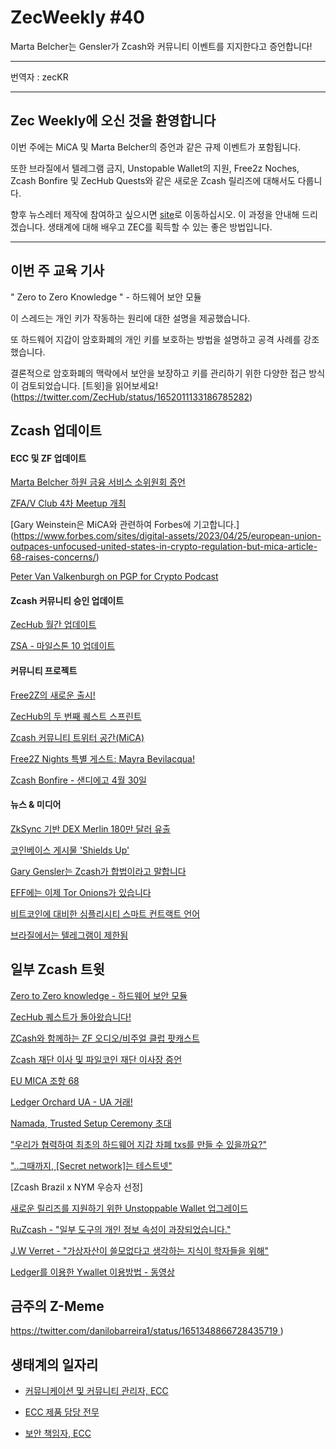 # ZecWeekly #40

Marta Belcher는 Gensler가 Zcash와 커뮤니티 이벤트를 지지한다고 증언합니다!

---

번역자 : zecKR

---

## Zec Weekly에 오신 것을 환영합니다

이번 주에는 MiCA 및 Marta Belcher의 증언과 같은 규제 이벤트가 포함됩니다.

또한 브라질에서 텔레그램 금지, Unstopable Wallet의 지원, Free2z Noches, Zcash Bonfire 및 ZecHub Quests와 같은 새로운 Zcash 릴리즈에 대해서도 다룹니다.

향후 뉴스레터 제작에 참여하고 싶으시면 [site](https://wiki.zechub.xyz/zecweekly-newsletter)로 이동하십시오. 이 과정을 안내해 드리겠습니다. 생태계에 대해 배우고 ZEC를 획득할 수 있는 좋은 방법입니다.

---

## 이번 주 교육 기사

" Zero to Zero Knowledge " - 하드웨어 보안 모듈

이 스레드는 개인 키가 작동하는 원리에 대한 설명을 제공했습니다.

또 하드웨어 지갑이 암호화폐의 개인 키를 보호하는 방법을 설명하고 공격 사례를 강조했습니다.

결론적으로 암호화폐의 맥락에서 보안을 보장하고 키를 관리하기 위한 다양한 접근 방식이 검토되었습니다. [트윗]을 읽어보세요! (https://twitter.com/ZecHub/status/1652011133186785282)

## Zcash 업데이트


#### ECC 및 ZF 업데이트

[Marta Belcher 하원 금융 서비스 소위원회 증언](https://twitter.com/zcash/status/1651295980065521671)

[ZFA/V Club 4차 Meetup 개최](https://twitter.com/ZFAVClub/status/1650840353342201862)

[Gary Weinstein은 MiCA와 관련하여 Forbes에 기고합니다.] (https://www.forbes.com/sites/digital-assets/2023/04/25/european-union-outpaces-unfocused-united-states-in-crypto-regulation-but-mica-article-68-raises-concerns/)

[Peter Van Valkenburgh on PGP for Crypto Podcast](https://www.youtube.com/watch?v=mMoAph6CBWA)


#### Zcash 커뮤니티 승인 업데이트

[ZecHub 월간 업데이트](https://forum.zcashcommunity.com/t/zechub-monthly-updates/44101/8)

[ZSA - 마일스톤 10 업데이트](https://forum.zcashcommunity.com/t/grant-update-zcash-shielded-assets-monthly-updates/41153/42)


#### 커뮤니티 프로젝트

[Free2Z의 새로운 출시!](https://twitter.com/free2zcash/status/1650306213970841605)

[ZecHub의 두 번째 퀘스트 스프린트](https://twitter.com/ZecHub/status/1651290400194174977/photo/1)

[Zcash 커뮤니티 트위터 공간(MiCA)](https://twitter.com/zecmec21/status/1651180325182078976)

[Free2Z Nights 특별 게스트: Mayra Bevilacqua!](https://twitter.com/zcashesp/status/1651606628410748934)

[Zcash Bonfire - 샌디에고 4월 30일](https://www.meetup.com/zcash-san-diego-privacy-is-normal/events/292997276/)



#### 뉴스 & 미디어

[ZkSync 기반 DEX Merlin 180만 달러 유출](https://www.coindesk.com/tech/2023/04/26/zksync-based-dex-merlin-drained-of-1m-during-public-token-sale-despite-audit/)

[코인베이스 게시물 'Shields Up'](https://twitter.com/coinbase/status/1651001240627875841)

[Gary Gensler는 Zcash가 합법이라고 말합니다](https://twitter.com/ZK_shark/status/1651323955481923592)

[EFF에는 이제 Tor Onions가 있습니다](https://www.eff.org/deeplinks/2023/04/eff-now-has-tor-onions)

[비트코인에 대비한 심플리시티 스마트 컨트랙트 언어](https://twitter.com/harryhalpin/status/1649852371072065536)

[브라질에서는 텔레그램이 제한됨](https://twitter.com/netblocks/status/1651534601179856897)


## 일부 Zcash 트윗


[Zero to Zero knowledge - 하드웨어 보안 모듈](https://twitter.com/ZecHub/status/1652011133186785282)

[ZecHub 퀘스트가 돌아왔습니다!](https://twitter.com/ZecHub/status/1651002181116391424)

[ZCash와 함께하는 ZF 오디오/비주얼 클럽 팟캐스트](https://twitter.com/ZFAVClub/status/1651530406770925573)

[Zcash 재단 이사 및 파일코인 재단 이사장 증언](https://twitter.com/zcash/status/1651295980065521671)

[EU MICA 조항 68](https://twitter.com/zcash/status/1650974466481045510)

[Ledger Orchard UA - UA 거래!](https://twitter.com/hhanh072/status/1650888667215560705/photo/1)

[Namada, Trusted Setup Ceremony 초대](https://twitter.com/ZcashEclaireur/status/1650041067562237953)

["우리가 협력하여 최초의 하드웨어 지갑 차폐 txs를 만들 수 있을까요?"](https://twitter.com/fillzorkillz/status/1651387348805107717)

["..그때까지, [Secret network]는 테스트넷"](https://twitter.com/socrates1024/status/1651489648542187521)

[Zcash Brazil x NYM 우승자 선정]

[새로운 릴리즈를 지원하기 위한 Unstoppable Wallet 업그레이드](https://twitter.com/unstoppablebyhs/status/1651516521888329729)

[RuZcash - "일부 도구의 개인 정보 속성이 과장되었습니다."](https://twitter.com/RuZcash/status/1651149123372961793)

[J.W Verret - "가상자산이 쓸모없다고 생각하는 지식이  학자들을 위해"](https://twitter.com/JWVerret/status/1652287338817413120)

[Ledger를 이용한 Ywallet 이용방법 - 동영상](https://www.youtube.com/watch?v=_o-1UzQRP-8)


## 금주의 Z-Meme

[https://twitter.com/danilobarreira1/status/1651348866728435719 ](https://twitter.com/danilobarreira1/status/1651348866728435719) )


## 생태계의 일자리

- [커뮤니케이션 및 커뮤니티 관리자, ECC](https://apply.workable.com/electric-coin-company/j/0EB27EE759/)

- [ECC 제품 담당 전무](https://apply.workable.com/electric-coin-company/j/6ACEC09B90/)

- [보안 책임자, ECC](https://apply.workable.com/electric-coin-company/j/E68A4C20E2/)
